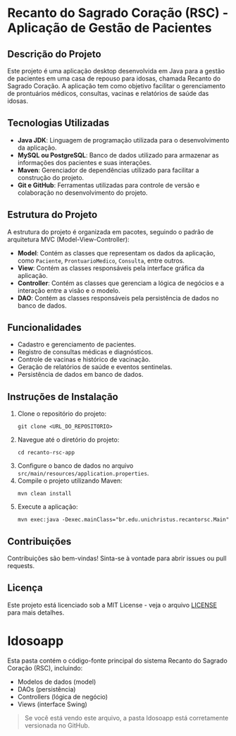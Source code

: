 # Recanto do Sagrado Coração (RSC) - Aplicação de Gestão de Pacientes

## Descrição do Projeto
Este projeto é uma aplicação desktop desenvolvida em Java para a gestão de pacientes em uma casa de repouso para idosas, chamada Recanto do Sagrado Coração. A aplicação tem como objetivo facilitar o gerenciamento de prontuários médicos, consultas, vacinas e relatórios de saúde das idosas.

## Tecnologias Utilizadas
- **Java JDK**: Linguagem de programação utilizada para o desenvolvimento da aplicação.
- **MySQL ou PostgreSQL**: Banco de dados utilizado para armazenar as informações dos pacientes e suas interações.
- **Maven**: Gerenciador de dependências utilizado para facilitar a construção do projeto.
- **Git e GitHub**: Ferramentas utilizadas para controle de versão e colaboração no desenvolvimento do projeto.

## Estrutura do Projeto
A estrutura do projeto é organizada em pacotes, seguindo o padrão de arquitetura MVC (Model-View-Controller):

- **Model**: Contém as classes que representam os dados da aplicação, como `Paciente`, `ProntuarioMedico`, `Consulta`, entre outros.
- **View**: Contém as classes responsáveis pela interface gráfica da aplicação.
- **Controller**: Contém as classes que gerenciam a lógica de negócios e a interação entre a visão e o modelo.
- **DAO**: Contém as classes responsáveis pela persistência de dados no banco de dados.

## Funcionalidades
- Cadastro e gerenciamento de pacientes.
- Registro de consultas médicas e diagnósticos.
- Controle de vacinas e histórico de vacinação.
- Geração de relatórios de saúde e eventos sentinelas.
- Persistência de dados em banco de dados.

## Instruções de Instalação
1. Clone o repositório do projeto:
   ```
   git clone <URL_DO_REPOSITORIO>
   ```
2. Navegue até o diretório do projeto:
   ```
   cd recanto-rsc-app
   ```
3. Configure o banco de dados no arquivo `src/main/resources/application.properties`.
4. Compile o projeto utilizando Maven:
   ```
   mvn clean install
   ```
5. Execute a aplicação:
   ```
   mvn exec:java -Dexec.mainClass="br.edu.unichristus.recantorsc.Main"
   ```

## Contribuições
Contribuições são bem-vindas! Sinta-se à vontade para abrir issues ou pull requests.

## Licença
Este projeto está licenciado sob a MIT License - veja o arquivo [LICENSE](LICENSE) para mais detalhes.

# Idosoapp

Esta pasta contém o código-fonte principal do sistema Recanto do Sagrado Coração (RSC), incluindo:
- Modelos de dados (model)
- DAOs (persistência)
- Controllers (lógica de negócio)
- Views (interface Swing)

> Se você está vendo este arquivo, a pasta Idosoapp está corretamente versionada no GitHub.